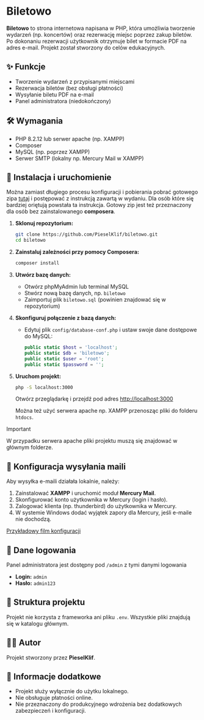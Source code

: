 # Biletowo

**Biletowo** to strona internetowa napisana w PHP, która umożliwia tworzenie wydarzeń (np. koncertów) oraz rezerwację miejsc poprzez zakup biletów. Po dokonaniu rezerwacji użytkownik otrzymuje bilet w formacie PDF na adres e-mail. Projekt został stworzony do celów edukacyjnych.

## ✨ Funkcje

- Tworzenie wydarzeń z przypisanymi miejscami
- Rezerwacja biletów (bez obsługi płatności)
- Wysyłanie biletu PDF na e-mail
- Panel administratora (niedokończony)

## 🛠️ Wymagania

- PHP 8.2.12 lub serwer apache (np. XAMPP)
- Composer
- MySQL (np. poprzez XAMPP)
- Serwer SMTP (lokalny np. Mercury Mail w XAMPP)

## 🚀 Instalacja i uruchomienie

Można zamiast długiego procesu konfiguracji i pobierania pobrać gotowego zipa [tutaj](https://github.com/PieselKlif/biletowo/releases/latest) i postępować z instrukcją zawartą w wydaniu. Dla osób które się bardziej oriętują powstała ta instrukcja. Gotowy zip jest też przeznaczony dla osób bez zainstalowanego **composera**.

1. **Sklonuj repozytorium:**
   ```bash
   git clone https://github.com/PieselKlif/biletowo.git
   cd biletowo
    ```

2. **Zainstaluj zależności przy pomocy Composera:**

   ```bash
   composer install
   ```

3. **Utwórz bazę danych:**

   * Otwórz phpMyAdmin lub terminal MySQL
   * Stwórz nową bazę danych, np. `biletowo`
   * Zaimportuj plik `biletowo.sql` (powinien znajdować się w repozytorium)

4. **Skonfiguruj połączenie z bazą danych:**

   * Edytuj plik `config/database-conf.php` i ustaw swoje dane dostępowe do MySQL:

     ```php
     public static $host = 'localhost';
     public static $db = 'biletowo';
     public static $user = 'root';
     public static $password = '';
     ```

5. **Uruchom projekt:**

   ```bash
   php -S localhost:3000
   ```

   Otwórz przeglądarkę i przejdź pod adres [http://localhost:3000](http://localhost:3000)

   Można też użyć serwera apache np. XAMPP przenosząc pliki do folderu `htdocs`.
   
> [!IMPORTANT]
> W przypadku serwera apache pliki projektu muszą się znajdować w głównym folderze.

## 📧 Konfiguracja wysyłania maili

Aby wysyłka e-maili działała lokalnie, należy:

1. Zainstalować **XAMPP** i uruchomić moduł **Mercury Mail**.
2. Skonfigurować konto użytkownika w Mercury (login i hasło).
3. Zalogować klienta (np. thunderbird) do użytkownika w Mercury.
4. W systemie Windows dodać wyjątek zapory dla Mercury, jeśli e-maile nie dochodzą.

[Przykładowy film konfiguracji](https://youtu.be/7dcaUUlsMOg)

## 🔐 Dane logowania

Panel administratora jest dostępny pod `/admin` z tymi danymi logowania

* **Login:** `admin`
* **Hasło:** `admin123`

## 📁 Struktura projektu

Projekt nie korzysta z frameworka ani pliku `.env`. Wszystkie pliki znajdują się w katalogu głównym.

## 👨‍💻 Autor

Projekt stworzony przez **PieselKlif**.

## 📌 Informacje dodatkowe

* Projekt służy wyłącznie do użytku lokalnego.
* Nie obsługuje płatności online.
* Nie przeznaczony do produkcyjnego wdrożenia bez dodatkowych zabezpieczeń i konfiguracji.
